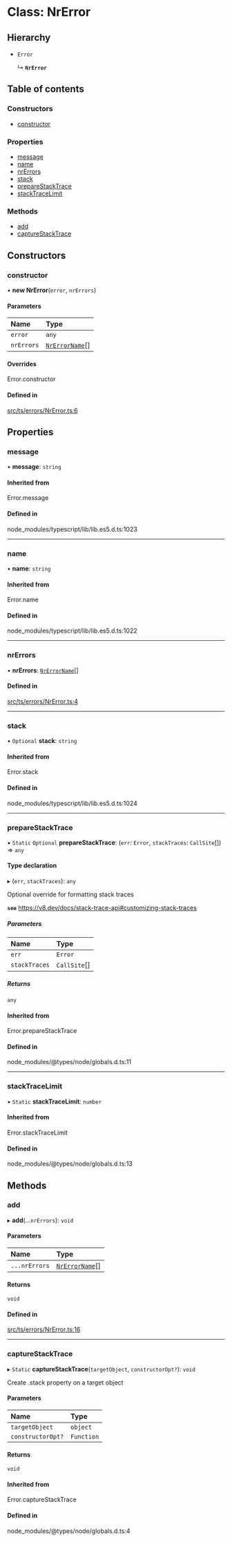 # Class: NrError

## Hierarchy

- `Error`

  ↳ **`NrError`**

## Table of contents

### Constructors

- [constructor](NrError.md#constructor)

### Properties

- [message](NrError.md#message)
- [name](NrError.md#name)
- [nrErrors](NrError.md#nrerrors)
- [stack](NrError.md#stack)
- [prepareStackTrace](NrError.md#preparestacktrace)
- [stackTraceLimit](NrError.md#stacktracelimit)

### Methods

- [add](NrError.md#add)
- [captureStackTrace](NrError.md#capturestacktrace)

## Constructors

### constructor

• **new NrError**(`error`, `nrErrors`)

#### Parameters

| Name | Type |
| :------ | :------ |
| `error` | `any` |
| `nrErrors` | [`NrErrorName`](../API.md#nrerrorname)[] |

#### Overrides

Error.constructor

#### Defined in

[src/ts/errors/NrError.ts:6](https://gitlab.com/i3-market/code/wp3/t3.2/conflict-resolution/non-repudiation-library/-/blob/0c7fb8d/src/ts/errors/NrError.ts#L6)

## Properties

### message

• **message**: `string`

#### Inherited from

Error.message

#### Defined in

node_modules/typescript/lib/lib.es5.d.ts:1023

___

### name

• **name**: `string`

#### Inherited from

Error.name

#### Defined in

node_modules/typescript/lib/lib.es5.d.ts:1022

___

### nrErrors

• **nrErrors**: [`NrErrorName`](../API.md#nrerrorname)[]

#### Defined in

[src/ts/errors/NrError.ts:4](https://gitlab.com/i3-market/code/wp3/t3.2/conflict-resolution/non-repudiation-library/-/blob/0c7fb8d/src/ts/errors/NrError.ts#L4)

___

### stack

• `Optional` **stack**: `string`

#### Inherited from

Error.stack

#### Defined in

node_modules/typescript/lib/lib.es5.d.ts:1024

___

### prepareStackTrace

▪ `Static` `Optional` **prepareStackTrace**: (`err`: `Error`, `stackTraces`: `CallSite`[]) => `any`

#### Type declaration

▸ (`err`, `stackTraces`): `any`

Optional override for formatting stack traces

**`see`** https://v8.dev/docs/stack-trace-api#customizing-stack-traces

##### Parameters

| Name | Type |
| :------ | :------ |
| `err` | `Error` |
| `stackTraces` | `CallSite`[] |

##### Returns

`any`

#### Inherited from

Error.prepareStackTrace

#### Defined in

node_modules/@types/node/globals.d.ts:11

___

### stackTraceLimit

▪ `Static` **stackTraceLimit**: `number`

#### Inherited from

Error.stackTraceLimit

#### Defined in

node_modules/@types/node/globals.d.ts:13

## Methods

### add

▸ **add**(...`nrErrors`): `void`

#### Parameters

| Name | Type |
| :------ | :------ |
| `...nrErrors` | [`NrErrorName`](../API.md#nrerrorname)[] |

#### Returns

`void`

#### Defined in

[src/ts/errors/NrError.ts:16](https://gitlab.com/i3-market/code/wp3/t3.2/conflict-resolution/non-repudiation-library/-/blob/0c7fb8d/src/ts/errors/NrError.ts#L16)

___

### captureStackTrace

▸ `Static` **captureStackTrace**(`targetObject`, `constructorOpt?`): `void`

Create .stack property on a target object

#### Parameters

| Name | Type |
| :------ | :------ |
| `targetObject` | `object` |
| `constructorOpt?` | `Function` |

#### Returns

`void`

#### Inherited from

Error.captureStackTrace

#### Defined in

node_modules/@types/node/globals.d.ts:4
